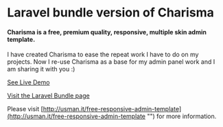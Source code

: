 Laravel bundle version of Charisma
========

#### Charisma is a free, premium quality, responsive, multiple skin admin template.

I have created Charisma to ease the repeat work I have to do on my projects. Now I re-use Charisma as a base for my admin panel work and I am sharing it with you :)

[See Live Demo](http://usman.it/themes/charisma/ "")

[Visit the Laravel Bundle page](http://bundles.laravel.com/bundle/charisma "")

Please visit [http://usman.it/free-responsive-admin-template](http://usman.it/free-responsive-admin-template "") for more information.
